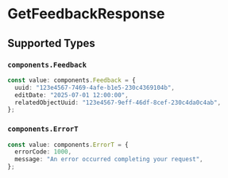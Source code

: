 # GetFeedbackResponse


## Supported Types

### `components.Feedback`

```typescript
const value: components.Feedback = {
  uuid: "123e4567-7469-4afe-b1e5-230c4369104b",
  editDate: "2025-07-01 12:00:00",
  relatedObjectUuid: "123e4567-9eff-46df-8cef-230c4da0c4ab",
};
```

### `components.ErrorT`

```typescript
const value: components.ErrorT = {
  errorCode: 1000,
  message: "An error occurred completing your request",
};
```

